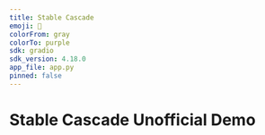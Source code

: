 ```yaml
---
title: Stable Cascade
emoji: 🏃
colorFrom: gray
colorTo: purple
sdk: gradio
sdk_version: 4.18.0
app_file: app.py
pinned: false
---
```


# Stable Cascade Unofficial Demo